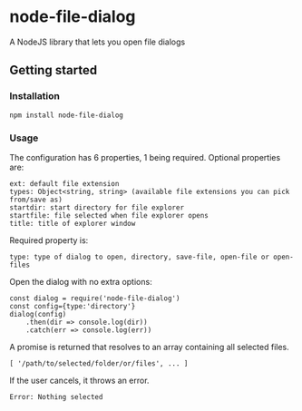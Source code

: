 # node-file-dialog

A NodeJS library that lets you open file dialogs

## Getting started
### Installation
```
npm install node-file-dialog
```

### Usage
The configuration has 6 properties, 1 being required.
Optional properties are:
```
ext: default file extension
types: Object<string, string> (available file extensions you can pick from/save as)
startdir: start directory for file explorer
startfile: file selected when file explorer opens
title: title of explorer window
```

Required property is:
```
type: type of dialog to open, directory, save-file, open-file or open-files
```

Open the dialog with no extra options:

```
const dialog = require('node-file-dialog')
const config={type:'directory'}
dialog(config)
    .then(dir => console.log(dir))
    .catch(err => console.log(err))
```

A promise is returned that resolves to an array containing all selected files.

```
[ '/path/to/selected/folder/or/files', ... ]
```

If the user cancels, it throws an error.
```
Error: Nothing selected
```
